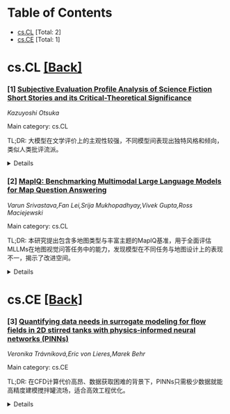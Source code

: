 <div id=toc></div>

# Table of Contents

- [cs.CL](#cs.CL) [Total: 2]
- [cs.CE](#cs.CE) [Total: 1]


<div id='cs.CL'></div>

# cs.CL [[Back]](#toc)

### [1] [Subjective Evaluation Profile Analysis of Science Fiction Short Stories and its Critical-Theoretical Significance](https://arxiv.org/abs/2507.11582)
*Kazuyoshi Otsuka*

Main category: cs.CL

TL;DR: 大模型在文学评价上的主观性较强，不同模型间表现出独特风格和倾向，类似人类批评流派。


<details>
  <summary>Details</summary>
Motivation: 探索大语言模型（LLMs）在文学评价中的主观性和偏好，考察其是否拥有类似人类批评流派的独特价值体系，而非单纯中立的评判工具。

Method: 将十部日语科幻短篇翻译为英文，让六种先进的LLM在七个不同时间段独立打分。通过主成分分析和聚类方法分析一致性和评价模式，并利用TF-IDF分析不同模型的用语特征。

Result: （1）LLM间评价一致性差异显著（α从1.00到0.35）；（2）找出五种不同的评价模式；（3）不同作品的评价方差高达4.5倍；（4）每个模型的评价语言具有独特性。

Conclusion: LLM在文学批评中的表现显示出类似人类批评学派的个体评价特征，不是完全中立的评判者，其价值体系受RLHF及训练过程影响显著。

Abstract: This study positions large language models (LLMs) as "subjective literary
critics" to explore aesthetic preferences and evaluation patterns in literary
assessment. Ten Japanese science fiction short stories were translated into
English and evaluated by six state-of-the-art LLMs across seven independent
sessions. Principal component analysis and clustering techniques revealed
significant variations in evaluation consistency ({\alpha} ranging from 1.00 to
0.35) and five distinct evaluation patterns. Additionally, evaluation variance
across stories differed by up to 4.5-fold, with TF-IDF analysis confirming
distinctive evaluation vocabularies for each model. Our seven-session
within-day protocol using an original Science Fiction corpus strategically
minimizes external biases, allowing us to observe implicit value systems shaped
by RLHF and their influence on literary judgment. These findings suggest that
LLMs may possess individual evaluation characteristics similar to human
critical schools, rather than functioning as neutral benchmarkers.

</details>


### [2] [MapIQ: Benchmarking Multimodal Large Language Models for Map Question Answering](https://arxiv.org/abs/2507.11625)
*Varun Srivastava,Fan Lei,Srija Mukhopadhyay,Vivek Gupta,Ross Maciejewski*

Main category: cs.CL

TL;DR: 本研究提出包含多地图类型与丰富主题的MapIQ基准，用于全面评估MLLMs在地图视觉问答任务中的能力，发现模型在不同任务与地图设计上的表现不一，揭示了改进空间。


<details>
  <summary>Details</summary>
Motivation: 以往的地图视觉问答（Map-VQA）研究过于聚焦于晕染地图，未能覆盖更多类型的地图与更丰富的主题及分析任务，对MLLMs在更广泛地图视觉分析任务中的能力缺乏全面评估。

Method: 作者提出了MapIQ基准数据集，包含14706组涵盖晕染地图、变形地图和比例符号地图三种类型、横跨六大主题的问题-答案对。通过六种视觉分析任务，评估多种MLLMs的表现，与人类基准进行对比，并通过改变量图设计（如配色、图例、元素移除）实验，分析其鲁棒性、地理知识依赖及改进方向。

Result: 多个MLLMs在不同类型地图及视觉分析任务中的表现有较大差异，与人类基准仍有差距。地图设计的变化显著影响了模型的鲁棒性及解题能力。研究揭示了当前MLLMs在处理多样地图及复杂视觉任务上的不足及依赖内在地理知识的情况。

Conclusion: 该工作通过提出多类型、跨主题的地图视觉问答基准，有效弥补了现有Map-VQA研究的局限，为未来提升MLLM地图感知与问答能力提供了新方向与数据资源。

Abstract: Recent advancements in multimodal large language models (MLLMs) have driven
researchers to explore how well these models read data visualizations, e.g.,
bar charts, scatter plots. More recently, attention has shifted to visual
question answering with maps (Map-VQA). However, Map-VQA research has primarily
focused on choropleth maps, which cover only a limited range of thematic
categories and visual analytical tasks. To address these gaps, we introduce
MapIQ, a benchmark dataset comprising 14,706 question-answer pairs across three
map types: choropleth maps, cartograms, and proportional symbol maps spanning
topics from six distinct themes (e.g., housing, crime). We evaluate multiple
MLLMs using six visual analytical tasks, comparing their performance against
one another and a human baseline. An additional experiment examining the impact
of map design changes (e.g., altered color schemes, modified legend designs,
and removal of map elements) provides insights into the robustness and
sensitivity of MLLMs, their reliance on internal geographic knowledge, and
potential avenues for improving Map-VQA performance.

</details>


<div id='cs.CE'></div>

# cs.CE [[Back]](#toc)

### [3] [Quantifying data needs in surrogate modeling for flow fields in 2D stirred tanks with physics-informed neural networks (PINNs)](https://arxiv.org/abs/2507.11640)
*Veronika Trávníková,Eric von Lieres,Marek Behr*

Main category: cs.CE

TL;DR: 在CFD计算代价高昂、数据获取困难的背景下，PINNs只需极少数据就能高精度建模搅拌罐流场，适合高效工程优化。


<details>
  <summary>Details</summary>
Motivation: 搅拌罐在化工和生物工艺过程中非常重要，但用CFD模拟流动虽然准确，但计算开销大，尤其是在需要多次查询用于过程设计和优化时。因此，开发高效的数据驱动代理模型变得必要。然而，获得足够大型的数据集又很昂贵。为此，寻找一种既能减少数据需求又能保持精度的新方法成为主要动机。

Method: 本文采用物理信息神经网络（PINNs）作为核心方法，通过将物理规律嵌入神经网络的训练过程来降低对数据规模的需求。研究量化了PINNs作为搅拌罐二维流场代理模型的数据需求，并与传统监督神经网络及边界信息神经网络（BINNs）进行了对比。部分实验还尝试用速度剖面的近似值代替真实标签数据进行训练。

Result: 使用仅六个数据点，PINN代理模型在Reynolds数50至5000范围内的预测误差约为3%；若用速度剖面近似值替换真实标签，预测误差还能降至2.5%左右。这说明即使数据有限或不精准，PINNs依然能获得高精度的代理模型。

Conclusion: 物理信息神经网络（PINNs）能够以极少的数据量训练出高精度的搅拌罐流场代理模型，即便数据为近似值也能保证精度。相较于传统神经网络，PINNs在数据受限场景下尤其有效。

Abstract: Stirred tanks are vital in chemical and biotechnological processes,
particularly as bioreactors. Although computational fluid dynamics (CFD) is
widely used to model the flow in stirred tanks, its high computational
cost$-$especially in multi-query scenarios for process design and
optimization$-$drives the need for efficient data-driven surrogate models.
However, acquiring sufficiently large datasets can be costly. Physics-informed
neural networks (PINNs) offer a promising solution to reduce data requirements
while maintaining accuracy by embedding underlying physics into neural network
(NN) training. This study quantifies the data requirements of vanilla PINNs for
developing surrogate models of a flow field in a 2D stirred tank. We compare
these requirements with classical supervised neural networks and
boundary-informed neural networks (BINNs). Our findings demonstrate that
surrogate models can achieve prediction errors around 3% across Reynolds
numbers from 50 to 5000 using as few as six datapoints. Moreover, employing an
approximation of the velocity profile in place of real data labels leads to
prediction errors of around 2.5%. These results indicate that even with limited
or approximate datasets, PINNs can be effectively trained to deliver high
accuracy comparable to high-fidelity data.

</details>
